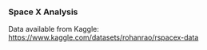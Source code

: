 ### Space X Analysis

Data available from Kaggle: https://www.kaggle.com/datasets/rohanrao/rspacex-data
